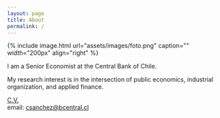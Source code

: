 ```yaml
---
layout: page
title: About
permalink: /
---
```


{% include image.html url="assets/images/foto.png" caption="" width="200px" align="right" %}

I am a Senior Economist at the Central Bank of Chile.

My research interest is in the intersection of public economics, industrial organization, and applied finance.

<a href="assets/files/CV_CristianSanchez.pdf" target="_blank">C.V.</a>  
email: csanchez@bcentral.cl